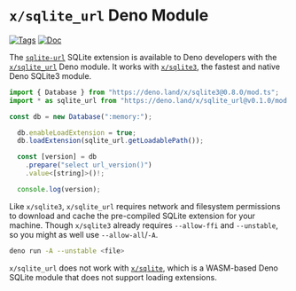 <!--- Generated with the deno_generate_package.sh script, don't edit by hand! -->

# `x/sqlite_url` Deno Module

[![Tags](https://img.shields.io/github/release/asg017/sqlite-url)](https://github.com/asg017/sqlite-url/releases)
[![Doc](https://doc.deno.land/badge.svg)](https://doc.deno.land/https/deno.land/x/sqlite-url@0.1.0/mod.ts)

The [`sqlite-url`](https://github.com/asg017/sqlite-url) SQLite extension is available to Deno developers with the [`x/sqlite_url`](https://deno.land/x/sqlite-url) Deno module. It works with [`x/sqlite3`](https://deno.land/x/sqlite3), the fastest and native Deno SQLite3 module.

```js
import { Database } from "https://deno.land/x/sqlite3@0.8.0/mod.ts";
import * as sqlite_url from "https://deno.land/x/sqlite_url@v0.1.0/mod.ts";

const db = new Database(":memory:");

  db.enableLoadExtension = true;
  db.loadExtension(sqlite_url.getLoadablePath());

  const [version] = db
    .prepare("select url_version()")
    .value<[string]>()!;

  console.log(version);

```

Like `x/sqlite3`, `x/sqlite_url` requires network and filesystem permissions to download and cache the pre-compiled SQLite extension for your machine. Though `x/sqlite3` already requires `--allow-ffi` and `--unstable`, so you might as well use `--allow-all`/`-A`.

```bash
deno run -A --unstable <file>
```

`x/sqlite_url` does not work with [`x/sqlite`](https://deno.land/x/sqlite@v3.7.0), which is a WASM-based Deno SQLite module that does not support loading extensions.
